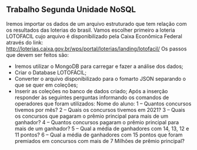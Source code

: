 ## Trabalho Segunda Unidade NoSQL

Iremos importar os dados de um arquivo estruturado que tem relação com os resultados das loterias do brasil. Vamos escolher primeiro a loteria LOTOFACIL cujo arquivo é disponibilizado pela Caixa Econômica Federal através do link:
http://loterias.caixa.gov.br/wps/portal/loterias/landing/lotofacil/
Os passos que devem ser feitos são:

- Iremos utilizar o MongoDB para carregar e fazer a análise dos dados;
- Criar o Database LOTOFÁCIL;
- Converter o arquivo disponibilizado para o fomarto JSON separando o que se quer em coleções;
- Inserir as coleções no banco de dados criado;
  Após a inserção responder às seguintes perguntas informando os comandos de operadores que foram utilizados: Nome do aluno:
  1 – Quantos concursos tivemos por mês?
  2 – Quais os concursos tivemos em 2021?
  3 – Quais os concursos que pagaram o prêmio principal para mais de um ganhador?
  4 – Quantos concursos pagaram o prêmio principal para mais de um ganhador?
  5 – Qual a média de ganhadores com 14, 13, 12 e 11 pontos?
  6 – Qual a média de ganhadores com 15 pontos que foram premiados em concursos com mais de 7 Milhões de prêmio principal?
